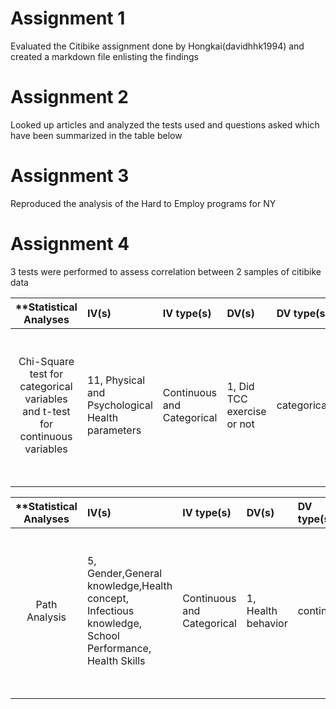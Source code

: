 # Assignment 1

Evaluated the Citibike assignment done by Hongkai(davidhhk1994) and created a markdown file enlisting the findings

# Assignment 2

Looked up articles and analyzed the tests used and questions asked which have been summarized in the table below

# Assignment 3

Reproduced the analysis of the Hard to Employ programs for NY

# Assignment 4

3 tests were performed to assess correlation between 2 samples of citibike data

| **Statistical Analyses	|  IV(s)  |  IV type(s) |  DV(s)  |  DV type(s)  |  Control Var | Control Var type  | Question to be answered | _H0_ | alpha | link to paper **| 
|:----------:|:----------|:------------|:-------------|:-------------|:------------|:------------- |:------------------|:----:|:-------:|:-------|
Chi-Square test for categorical variables and t-test for continuous variables	| 11, Physical and Psychological Health parameters | Continuous and Categorical | 1, Did TCC exercise or not| categorical | 4, age, Freshman/Sophomore,Engages continuosly in physical activity,HealthStatus  | Age-continuous (could also be categorical), Rest Categorical | 	Is Tai Chi effective on Physical and Psychological Health of College students | Physical and Psychological Health parameters of test groups <= Physical and Psychological Health parameters of control group | 0.05 | [Effectiveness of Tai Chi on Physical and Psychological Health of College Students: Results of a Randomized Controlled Trial](http://journals.plos.org/plosone/article?id=10.1371/journal.pone.0132605#pone-0132605-t003) |
  |||||||||

| **Statistical Analyses	|  IV(s)  |  IV type(s) |  DV(s)  |  DV type(s)  |  Control Var | Control Var type  | Question to be answered | _H0_ | alpha | link to paper **| 
|:----------:|:----------|:------------|:-------------|:-------------|:------------|:------------- |:------------------|:----:|:-------:|:-------|
Path Analysis	| 5, Gender,General knowledge,Health concept, Infectious knowledge, School Performance, Health Skills | Continuous and Categorical | 1, Health behavior | continuous |  1, Age | Continuous or Categorical  | 	Do Gender,General knowledge,Health concept, Infectious knowledge, School Performance, Health Skills have an effect on health behaviors in adolescents | Gender,General knowledge,Health concept, Infectious knowledge, School Performance, Health Skills have no significal direct or indirect effect on Health Behaviour in Adolescents | 0.05 | [Path Analysis to Identify Factors Influencing Health Skills and Behaviors in Adolescents](http://journals.plos.org/plosone/article?id=10.1371/journal.pone.0104406) |
  |||||||||
